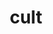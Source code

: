 ---
category: 4-letters
denotation: null
name: cult
reference_link: https://www.etymonline.com/word/cult
root_language: null
root_name: null
title: cult
type: free
word_sums:
- respelling: cult
  sum: 'Cult + '
---